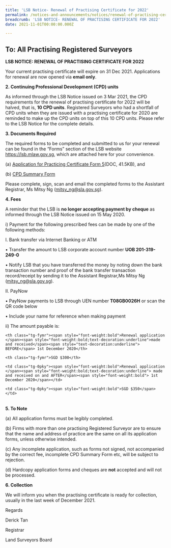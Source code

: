 ```yaml
---
title: 'LSB Notice- Renewal of Practising Certificate for 2022'
permalink: /notices-and-announcements/notices/renewal-of-practising-certificate-for-2022/
breadcrumb: 'LSB NOTICE- RENEWAL OF PRACTISING CERTIFICATE FOR 2022'
date: 2021-11-01T00:00:00.000Z

---
```



## To: All Practising Registered Surveyors



**LSB NOTICE: RENEWAL OF PRACTISING CERTIFICATE FOR 2022**



Your current practising certificate will expire on 31 Dec 2021. Applications for renewal are now opened via **email only**.


**2. Continuing Professional Development (CPD) units**


As informed through the LSB Notice issued on 3 Mar 2021, the CPD requirements for the renewal of practising certificate for 2022 will be halved, that is, **10 CPD units**. Registered Surveyors who had a shortfall of CPD units when they are issued with a practising certificate for 2020 are reminded to make up the CPD units on top of this 10 CPD units. Please refer to the LSB Notice for the complete details.



**3. Documents Required**



The required forms to be completed and submitted to us for your renewal can be found in the “Forms” section of the LSB website <https://lsb.mlaw.gov.sg>, which are attached here for your convenience.



(a) [Application for Practicing Certificate Form 5](/files/LSBForm5-Application-for-Practising-Certificate.doc/)(DOC, 41.5KB), and <br> 



(b) [CPD Summary Form](/files/CPD-Summary-Form.pdf/) <br>



Please complete, sign, scan and email the completed forms to the Assistant Registrar, Ms Mitsy Ng (<mitsy_ng@sla.gov.sg>).



**4. Fees**


A reminder that the LSB is **no longer accepting payment by cheque** as informed through the LSB Notice issued on 15 May 2020.



i) Payment for the following prescribed fees can be made by one of the following methods:






I. Bank transfer via Internet Banking or ATM



•         Transfer the amount to LSB corporate account number **UOB 201-319-249-0**



•         Notify LSB that you have transferred the money by noting down the bank transaction number and proof of the bank transfer transaction record/receipt by sending it to the Assistant Registrar,Ms Mitsy Ng (<mitsy_ng@sla.gov.sg>). 



II. PayNow 



•         PayNow payments to LSB through UEN number  **T08GB0026H** or scan the QR code below

•         Include your name for reference when making payment



ii) The amount payable is:



<style type="text/css">

.tg  {border-collapse:collapse;border-spacing:0;}

.tg td{font-family:Arial, sans-serif;font-size:14px;padding:10px 5px;border-style:solid;border-width:1px;overflow:hidden;word-break:normal;border-color:black;}

.tg th{font-family:Arial, sans-serif;font-size:14px;font-weight:normal;padding:10px 5px;border-style:solid;border-width:1px;overflow:hidden;word-break:normal;border-color:black;}

.tg .tg-fymr{font-weight:bold;border-color:inherit;text-align:left;vertical-align:top}

.tg .tg-0pky{border-color:inherit;text-align:left;vertical-align:top}

</style>

<table class="tg">

  <tr>

    <th class="tg-fymr"><span style="font-weight:bold">Renewal application </span><span style="font-weight:bold;text-decoration:underline">made and received</span><span style="text-decoration:underline"> BEFORE</span> 1st December 2020</th>

    <th class="tg-fymr">SGD $300</th>

  </tr>

  <tr>

    <td class="tg-0pky"><span style="font-weight:bold">Renewal application </span><span style="font-weight:bold;text-decoration:underline"> made and received on and AFTER</span><span style="font-weight:bold"> 1st December 2020</span></td>

    <td class="tg-0pky"><span style="font-weight:bold">SGD $350</span></td>

  </tr>

</table>





**5. To Note**



(a) All application forms must be legibly completed.



(b) Firms with more than one practising Registered Surveyor are to ensure that the name and address of practice are the same on all its application forms, unless otherwise intended.



(c) Any incomplete application, such as forms not signed, not accompanied by the correct fee, incomplete CPD Summary Form etc, will be subject to rejection.


(d) Hardcopy application forms and cheques are **not** accepted and will not be processed.



**6. Collection**



We will inform you when the practising certificate is ready for collection, usually in the last week of December 2021.



Regards



Derick Tan



Registrar



Land Surveyors Board

